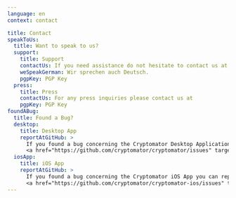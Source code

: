 ```yaml
---
language: en
context: contact

title: Contact
speakToUs:
  title: Want to speak to us?
  support:
    title: Support
    contactUs: If you need assistance do not hesitate to contact us at
    weSpeakGerman: Wir sprechen auch Deutsch.
    pgpKey: PGP Key
  press:
    title: Press
    contactUs: For any press inquiries please contact us at
    pgpKey: PGP Key
foundABug:
  title: Found a Bug?
  desktop:
    title: Desktop App
    reportAtGitHub: >
      If you found a bug concerning the Cryptomator Desktop Application you can report an issue on
      <a href="https://github.com/cryptomator/cryptomator/issues" target="_blank">the Cryptomator issues list</a>.
  iosApp:
    title: iOS App
    reportAtGitHub: >
      If you found a bug concerning the Cryptomator iOS App you can report an issue on
      <a href="https://github.com/cryptomator/cryptomator-ios/issues" target="_blank">the Cryptomator for iOS issues list</a>.
---
```

